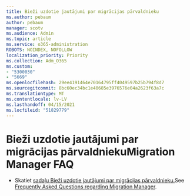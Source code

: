 ```yaml
---
title: Bieži uzdotie jautājumi par migrācijas pārvaldnieku
ms.author: pebaum
author: pebaum
manager: scotv
ms.audience: Admin
ms.topic: article
ms.service: o365-administration
ROBOTS: NOINDEX, NOFOLLOW
localization_priority: Priority
ms.collection: Adm_O365
ms.custom:
- "5300030"
- "5669"
ms.openlocfilehash: 29ee4191464e70164795ff4049597b25b794f8d7
ms.sourcegitcommit: 8bc60ec34bc1e40685e3976576e04a2623f63a7c
ms.translationtype: MT
ms.contentlocale: lv-LV
ms.lasthandoff: 04/15/2021
ms.locfileid: "51829779"
---
```

# <a name="migration-manager-faq"></a><span data-ttu-id="c3840-102">Bieži uzdotie jautājumi par migrācijas pārvaldnieku</span><span class="sxs-lookup"><span data-stu-id="c3840-102">Migration Manager FAQ</span></span>

- <span data-ttu-id="c3840-103">Skatiet [sadaļu Bieži uzdotie jautājumi par migrācijas pārvaldnieku.](https://docs.microsoft.com/sharepointmigration/mm-faqs)</span><span class="sxs-lookup"><span data-stu-id="c3840-103">See [Frequently Asked Questions regarding Migration Manager](https://docs.microsoft.com/sharepointmigration/mm-faqs).</span></span>
